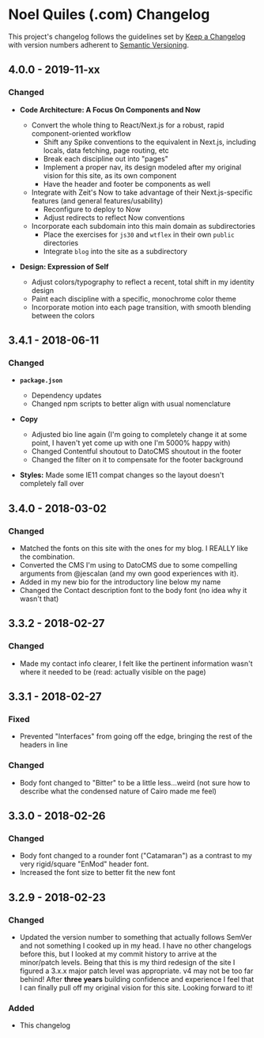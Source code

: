 # Noel Quiles (.com) Changelog

This project's changelog follows the guidelines set by [Keep a Changelog](http://keepachangelog.com/en/1.1.0/) with version numbers adherent to [Semantic Versioning](http://semver.org/spec/v2.0.0.html).

<!-- Think of this as some "changelog-driven development" -->

## 4.0.0 - 2019-11-xx

### Changed

- **Code Architecture: A Focus On Components and Now**

  - Convert the whole thing to React/Next.js for a robust, rapid component-oriented workflow
    - Shift any Spike conventions to the equivalent in Next.js, including locals, data fetching, page routing, etc
    - Break each discipline out into "pages"
    - Implement a proper nav, its design modeled after my original vision for this site, as its own component
    - Have the header and footer be components as well
  - Integrate with Zeit's Now to take advantage of their Next.js-specific features (and general features/usability)
    - Reconfigure to deploy to Now
    - Adjust redirects to reflect Now conventions
  - Incorporate each subdomain into this main domain as subdirectories
    - Place the exercises for `js30` and `wtflex` in their own `public` directories
    - Integrate `blog` into the site as a subdirectory

- **Design: Expression of Self**
  - Adjust colors/typography to reflect a recent, total shift in my identity design
  - Paint each discipline with a specific, monochrome color theme
  - Incorporate motion into each page transition, with smooth blending between the colors

## 3.4.1 - 2018-06-11

### Changed

- **`package.json`**

  - Dependency updates
  - Changed npm scripts to better align with usual nomenclature

- **Copy**

  - Adjusted bio line again (I'm going to completely change it at some point, I haven't yet come up with one I'm 5000% happy with)
  - Changed Contentful shoutout to DatoCMS shoutout in the footer
  - Changed the filter on it to compensate for the footer background

- **Styles:** Made some IE11 compat changes so the layout doesn't completely fall over

## 3.4.0 - 2018-03-02

### Changed

- Matched the fonts on this site with the ones for my blog. I REALLY like the combination.
- Converted the CMS I'm using to DatoCMS due to some compelling arguments from @jescalan (and my own good experiences with it).
- Added in my new bio for the introductory line below my name
- Changed the Contact description font to the body font (no idea why it wasn't that)

## 3.3.2 - 2018-02-27

### Changed

- Made my contact info clearer, I felt like the pertinent information wasn't where it needed to be (read: actually visible on the page)

## 3.3.1 - 2018-02-27

### Fixed

- Prevented "Interfaces" from going off the edge, bringing the rest of the headers in line

### Changed

- Body font changed to "Bitter" to be a little less...weird (not sure how to describe what the condensed nature of Cairo made me feel)

## 3.3.0 - 2018-02-26

### Changed

- Body font changed to a rounder font ("Catamaran") as a contrast to my very rigid/square "EnMod" header font.
- Increased the font size to better fit the new font

## 3.2.9 - 2018-02-23

### Changed

- Updated the version number to something that actually follows SemVer and not something I cooked up in my head. I have no other changelogs before this, but I looked at my commit history to arrive at the minor/patch levels. Being that this is my third redesign of the site I figured a 3.x.x major patch level was appropriate. v4 may not be too far behind! After **three years** building confidence and experience I feel that I can finally pull off my original vision for this site. Looking forward to it!

### Added

- This changelog
